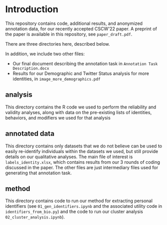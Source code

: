 # Introduction

This repository contains code, additional results, and anonymized annotation data, for our recently accepted CSCW'22 paper.  A preprint of the paper is available in this repository, see ```paper_draft.pdf```.


There are three directories here, described below.

In addition, we include two other files:

- Our final document describing the annotation task in ```Annotation Task Description.docx```
- Results for our Demographic and Twitter Status analysis for more identities, in ```image_more_demographics.pdf```

## analysis

This directory contains the R code we used to perform the reliability and validity analyses, along with data on the pre-existing lists of identities, behaviors, and modifiers we used for that analysis

## annotated data

This directory contains only datasets that we do not believe can be used to easily re-identify individuals within the datasets we used, but still provide details on our qualitative analyses. The main file of interest is  ```labels_identity.xlsx```, which contains results from our 3 rounds of coding discussed in the paper. The other files are just intermediary files used for generating that annotation task.

## method

This directory contains code to run our method for extracting personal identifiers (see ```01_gen_identifiers.ipynb``` and the associated utility code in ```identifiers_from_bio.py```) and the code to run our cluster analysis ```02_cluster_analysis.ipynb```).